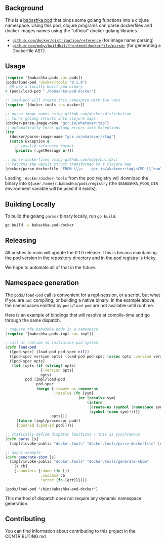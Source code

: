 ## Background

This is a [babashka pod](https://github.com/babashka/pods) that binds some golang functions into a clojure namespace.  Using this pod, clojure programs can parse dockerfiles and docker images names using the "official" docker golang libraries.

* [`github.com/docker/distribution/reference`](https://github.com/distribution/distribution/blob/main/reference/reference.go) (for image name parsing)
* [`github.com/moby/buildkit/frontend/dockerfile/parser`](https://github.com/moby/buildkit/blob/master/frontend/dockerfile/parser/parser.go) (for generating a Dockerfile AST).

## Usage

```clojure
(require '[babashka.pods :as pods])
(pods/load-pod 'docker/tools "0.1.0")
; OR use a locally built pod binary
#_(pods/load-pod "./babashka-pod-docker")

;; load-pod will create this namespace with two vars
(require '[docker.tools :as docker])

;; parse image names using github.com/docker/distribution
;; turns golang structs into clojure maps
(docker/parse-image-name "gcr.io/whatever:tag")
;; automatically turns golang errors into Exceptions
(try
  (docker/parse-image-name "gcr.io/whatever/:tag")
  (catch Exception e
    ;; invalid reference format
    (println (.getMessage e))))

;; parse dockerfiles using github.com/moby/buildkit
;; returns the Result struct transformed to a clojure map
(docker/parse-dockerfile "FROM \\\n    gcr.io/whatever:tag\nCMD [\"run\"]")
```

Loading `'docker/docker-tools` from the pod registry will download the binary into `${user.home}/.babashka/pods/registry` (the `$BABASHKA_PODS_DIR` environment variable will be used if it exists).

## Building Locally

To build the golang `parser` binary locally, run `go build`.

```bash
go build -o babashka-pod-docker
```

## Releasing

All pushes to main will update the 0.1.0 release. This is becaus maintaining the pod version in the repository directory and in the pod registry is tricky.

We hope to automate all of that in the future.

## Namespace generation

The `pods/load-pod` call is convenient for a repl-session, or a script, but what if you are `aot` compiling, or building a native binary.  In the example above, the namespaces emitted by `pods/load-pod` are not available until runtime.

Here is an example of bindings that will resolve at compile-time and go through the same dispatch.

```clj
; require the babashka.pods in a namespace
(require '[babashka.pods.impl :as impl])

; call at runtime to initialize pod system
(defn load-pod
  ([pod-spec] (load-pod pod-spec nil))
  ([pod-spec version opts] (load-pod pod-spec (assoc opts :version version)))
  ([pod-spec opts]
   (let [opts (if (string? opts)
                {:version opts}
                opts)
         pod (impl/load-pod
              pod-spec
              (merge {:remove-ns remove-ns
                      :resolve (fn [sym]
                                 (or (resolve sym)
                                     (intern
                                      (create-ns (symbol (namespace sym)))
                                      (symbol (name sym)))))}
                     opts))]
     (future (impl/processor pod))
     {:pod/id (:pod-id pod)})))

;; statically define dispatch functions - this is synchronous
(defn parse [s]
  (impl/invoke-public "docker.tools" "docker.tools/parse-dockerfile" [s] {}))

;; async example
(defn generate-sbom [s]
  (impl/invoke-public "docker.tools" "docker.tools/generate-sbom"
    [s cb]
    {:handlers {:done (fn [])
                :success cb
                :error (fn [err]}})))
```

```
(pods/load-pod "/bin/babashka-pod-docker")
```

This method of dispatch does not require any dynamic namespace generation.

## Contributing

You can find information about contributing to this project in the CONTRIBUTING.md

